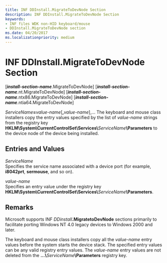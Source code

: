 ```yaml
---
title: INF DDInstall.MigrateToDevNode Section
description: INF DDInstall.MigrateToDevNode Section
keywords:
- INF files WDK non-HID keyboard/mouse
- DDInstall.MigrateToDevNode section
ms.date: 04/20/2017
ms.localizationpriority: medium
---
```


# INF DDInstall.MigrateToDevNode Section

\[**<em>install-section-name</em>**.MigrateToDevNode\]
\[**<em>install-section-name</em>**.nt.MigrateToDevNode\]
\[**<em>install-section-name</em>**.ntx86.MigrateToDevNode\]
\[**<em>install-section-name</em>**.ntia64.MigrateToDevNode\]

<em>ServiceName</em>**=**<em>value-name</em>\[**,**<em>value-name</em>\],...
The keyboard and mouse class installers copy the entry values specified by the list of *value-name* strings from the registry key **HKLM\\System\\CurrentControlSet\\Services\\**<em>ServiceName</em>**\\Parameters** to the device node of the device being installed.

## Entries and Values

<a href="" id="servicename"></a>*ServiceName*  
Specifies the service name associated with a device port (for example, **i8042prt**, **sermouse**, and so on).

<a href="" id="value-name"></a>*value-name*  
Specifies an entry value under the registry key **HKLM\\System\\CurrentControlSet\\Services\\**<em>ServiceName</em>**\\Parameters**.

## Remarks

Microsoft supports INF <em>DDinstall</em>**.MigratetoDevNode** sections primarily to facilitate porting Windows NT 4.0 legacy devices to Windows 2000 and later.

The keyboard and mouse class installers copy all the *value-name* entry values before the system starts the device stack. The specified entry values can be any valid registry entry values. The *value-name* entry values are not deleted from the **...\\**<em>ServiceName</em>**\\Parameters** registry key.
